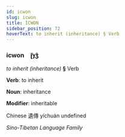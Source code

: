 ```yaml
---
id: icwon
slug: icwon
title: İCWON
sidebar_position: 72
hoverText: to inherit (inheritance) § Verb
---
```


### icwon&emsp;<span kind="abugida">ɽ̄ɟʒ̃</span>

*to inherit (inheritance)* **§** Verb

**Verb**: to inherit

**Noun**: inheritance

**Modifier**: inheritable

Chinese 遺傳 yíchuán undefined

*Sino-Tibetan Language Family*